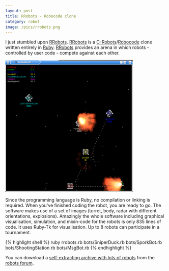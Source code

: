 ```yaml
---
layout: post
title: RRobots - Robocode clone
category: robot
image: /pics/rrobots.png
---
```


I just stumbled upon [RRobots]. [RRobots] is a [C-Robots]/[Robocode] clone written entirely in [Ruby]. [RRobots] provides an arena in which robots - controlled by user code - compete against each other.

<span class="center"><img src="/pics/rrobots.png" width="400" alt=""/></span>

Since the programming language is Ruby, no compilation or linking is required. When you've finished coding the robot, you are ready to go. The software makes use of a set of images (turret, body, radar with different orientations, explosions). Amazingly the whole software including graphical visualisation, simulation, and mixin-code for the robots is only 835 lines of code. It uses Ruby-Tk for visualisation. Up to 8 robots can participate in a tournament.

{% highlight shell %}
ruby rrobots.rb bots/SniperDuck.rb bots/SporkBot.rb \
  bots/ShootingStation.rb bots/MsgBot.rb
{% endhighlight %}

You can download a [self-extracting archive with lots of robots][RobotPack] from the [robots forum].

[RRobots]: http://rubyforge.org/projects/rrobots/
[C-Robots]: http://en.wikipedia.org/wiki/Crobots">C-Robots
[Robocode]: http://robocode.sourceforge.net/">Robocode
[Ruby]: http://www.ruby-lang.org/
[RobotPack]: http://rubyforge.org/forum/forum.php?thread_id=4472&forum_id=4792
[robots forum]: http://rubyforge.org/forum/forum.php?forum_id=4792
